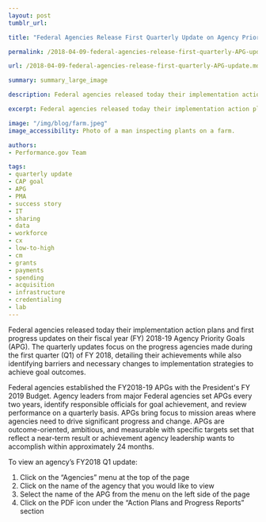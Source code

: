 ```yaml
---
layout: post
tumblr_url:

title: "Federal Agencies Release First Quarterly Update on Agency Priority Goal Progress"

permalink: /2018-04-09-federal-agencies-release-first-quarterly-APG-update/

url: /2018-04-09-federal-agencies-release-first-quarterly-APG-update.md

summary: summary_large_image

description: Federal agencies released today their implementation action plans and first progress updates on their fiscal year (FY) 2018-19 Agency Priority Goals.

excerpt: Federal agencies released today their implementation action plans and first progress updates on their fiscal year (FY) 2018-19 Agency Priority Goals.

image: "/img/blog/farm.jpeg"
image_accessibility: Photo of a man inspecting plants on a farm. 

authors:
- Performance.gov Team

tags:
- quarterly update
- CAP goal
- APG
- PMA
- success story
- IT
- sharing
- data
- workforce
- cx
- low-to-high
- cm
- grants
- payments
- spending
- acquisition
- infrastructure
- credentialing
- lab
---
```





<p>Federal agencies released today their implementation action plans and first progress updates on their fiscal year (FY) 2018-19 Agency Priority Goals (APG). The quarterly updates focus on the progress agencies made during the first quarter (Q1) of FY 2018, detailing their achievements while also identifying barriers and necessary changes to implementation strategies to achieve goal outcomes.
</p>
<p>Federal  agencies established the FY2018-19 APGs with the President's FY 2019 Budget. Agency leaders from major Federal agencies set APGs every two years, identify responsible officials for goal achievement, and review performance on a quarterly basis. APGs bring focus to mission areas where agencies need to drive significant progress and change. APGs are outcome-oriented, ambitious, and measurable with specific targets set that reflect a near-term result or achievement agency leadership wants to accomplish within approximately 24 months.</p>
<p>To view an agency’s FY2018 Q1 update:
<ol>
  <li>Click on the “Agencies” menu at the top of the page</li>
  <li>Click on the name of the agency that you would like to view</li>
  <li>Select the name of the APG from the menu on the left side of the page</li>
  <li>Click on the PDF icon under the “Action Plans and Progress Reports” section</li>
</ol>
</p>
